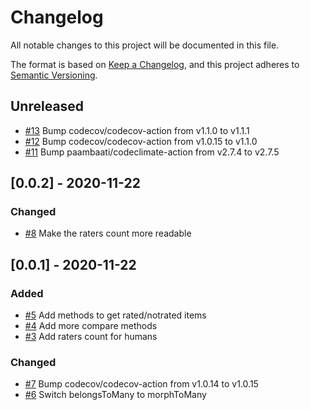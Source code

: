 # Changelog
All notable changes to this project will be documented in this file.

The format is based on [Keep a Changelog](https://keepachangelog.com/en/1.0.0/),
and this project adheres to [Semantic Versioning](https://semver.org/spec/v2.0.0.html).

<!-- changelog-linker -->

## Unreleased

- [#13] Bump codecov/codecov-action from v1.1.0 to v1.1.1
- [#12] Bump codecov/codecov-action from v1.0.15 to v1.1.0
- [#11] Bump paambaati/codeclimate-action from v2.7.4 to v2.7.5

## [0.0.2] - 2020-11-22

### Changed

- [#8] Make the raters count more readable

## [0.0.1] - 2020-11-22

### Added

- [#5] Add methods to get rated/notrated items
- [#4] Add more compare methods
- [#3] Add raters count for humans

### Changed

- [#7] Bump codecov/codecov-action from v1.0.14 to v1.0.15
- [#6] Switch belongsToMany to morphToMany

[#7]: https://github.com/laravel-interaction/rate/pull/7
[#6]: https://github.com/laravel-interaction/rate/pull/6
[#5]: https://github.com/laravel-interaction/rate/pull/5
[#4]: https://github.com/laravel-interaction/rate/pull/4
[#3]: https://github.com/laravel-interaction/rate/pull/3
[#13]: https://github.com/laravel-interaction/rate/pull/13
[#12]: https://github.com/laravel-interaction/rate/pull/12
[#11]: https://github.com/laravel-interaction/rate/pull/11
[#8]: https://github.com/laravel-interaction/rate/pull/8
